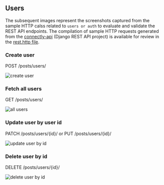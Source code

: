 ## Users

The subsequent images represent the screenshots captured from the sample HTTP calss related to `users or auth` to evaluate and validate the REST API endpoints. The compilation of sample HTTP requests generated from the [connectly-api](https://github.com/imperionite/marmite/tree/main/connectly-api) (Django REST API project) is available for review in the [rest.http file](https://github.com/imperionite/marmite/blob/main/rest.http).

### Create user

POST /posts/users/

![create user](https://drive.google.com/uc?id=1VaKxgIw83Uk27qj2v2N5KMk2Z4cnIRTX)

### Fetch all users

GET /posts/users/

![all users](https://drive.google.com/uc?id=1RbHCg7FE7hhfwSJ8v1hL5gTa-qpqmEpO)

### Update user by user id

PATCH /posts/users/{id}/ or PUT /posts/users/{id}/

![update user by id](https://drive.google.com/uc?id=1-9EN4hXWFgyzI7ULAQczXBJnEF39sOpD)

### Delete user by id

DELETE /posts/users/{id}/

![delete user by id](https://drive.google.com/uc?id=1U44YweWqw-tS-Z1mKzdJDZi6ipU_qGN4)


